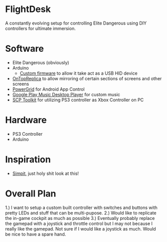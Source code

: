 # FlightDesk
A constantly evolving setup for controlling Elite Dangerous using DIY controllers for ultimate immersion.

# Software
 - Elite Dangerous (obviously)
 - Arduino
   - [Custom firmware](http://mitchtech.net/arduino-usb-hid-keyboard/) to allow it take act as a USB HID device
 - [OnTopReplica](https://ontopreplica.codeplex.com/) to allow mirroring of certain sections of screens and other screens
 - [PowerGrid](http://www.roccat.org/en-US/Products/Gaming-Software/Power-Grid/Home/) for Android App Control
 - [Google Play Music Desktop Player](https://www.googleplaymusicdesktopplayer.com/) for custom music
 - [SCP Toolkit](https://github.com/nefarius/ScpToolkit) for utilizing PS3 controller as Xbox Controller on PC
 
# Hardware
 - PS3 Controller
 - Arduino

# Inspiration
 - [Simpit](https://www.simplicate.info/tag/joystick/), just holy shit look at this!
 
# Overall Plan
 1.) I want to setup a custom built controller with switches and buttons with pretty LEDs and stuff that can be multi-pupose.
 2.) Would like to replicate the in-game cockpit as much as possible
 3.) Eventually probably replace the gamepad with a joystick and throttle control but I may not because I really like the gamepad.  Not sure if I would like a joystick as much.  Would be nice to have a spare hand.
 
 
